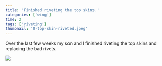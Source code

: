 ```yaml
---
title: 'Finished riveting the top skins.'
categories: ['wing']
time: 2
tags: ['riveting']
thumbnail: '0-top-skin-riveted.jpeg'
---
```


Over the last few weeks my son and I finished riveting the top skins and replacing the bad rivets.

<!-- more -->

![](./0-top-skin-riveted.jpeg)
